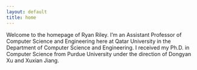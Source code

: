```yaml
---
layout: default
title: home
---
```


Welcome to the homepage of Ryan Riley. I’m an Assistant Professor of Computer Science and Engineering here at Qatar University in the Department of Computer Science and Engineering. I received my Ph.D. in Computer Science from Purdue University under the direction of Dongyan Xu and Xuxian Jiang.

